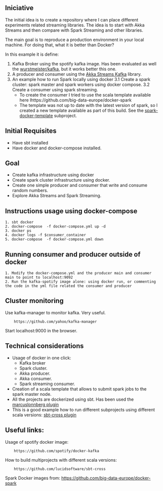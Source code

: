 ## Iniciative
The initial idea is to create a repository where I can place different experiments related streaming libraries. The idea is to start with Akka Streams and then compare with Spark Streaming and other libraries.

The main goal is to reproduce a production environment in your local machine. For doing that, what it is better than Docker?

In this example it is define:
1. Kafka Broker using the spotify kafka image. Has been evaluated as well the [wurstmeister/kafka](https://hub.docker.com/r/wurstmeister/kafka/), but it works better this one.
2. A producer and consumer using the [Akka Streams Kafka](https://doc.akka.io/docs/akka-stream-kafka/current/home.html) library.
3. An example how to run Spark locally using docker
3.1 Create a spark cluster: spark master and spark workers using docker compose.
3.2 Create a consumer using spark streaming.
    - To create the consumer I tried to use the scala template available here
            lhttps://github.com/big-data-europe/docker-spark
    - The template was not up to date with the latest version of spark, so I created a new template available as part of this build. See the [spark-docker-template](https://github.com/dvirgiln/streams-kafka/tree/master/spark-docker-template) subproject.
## Initial Requisites
* Have sbt installed
* Have docker and docker-compose installed.

## Goal
* Create kafka infrastructure using docker
* Create spark cluster infrastructure using docker.
* Create one simple producer and consumer that write and consume random numbers.
* Explore Akka Streams and Spark Streaming.

## Instructions usage using docker-compose
    1. sbt docker
    2. docker-compose  -f docker-compose.yml up -d
    3. docker ps
    4. docker logs -f $consumer_container
    5. docker-compose  -f docker-compose.yml down

## Running consumer and producer outside of docker
    1. Modify the docker-compose.yml and the producer main and consumer main to point to localhost:9092
    2. Run the kafka-spotify image alone: using docker run, or commenting the code in the yml file related the consumer and producer

## Cluster monitoring
Use kafka-manager to monitor kafka. Very useful.

        https://github.com/yahoo/kafka-manager

Start localhost:9000 in the browser.

## Technical considerations
  * Usage of docker in one click:
    * Kafka broker
    * Spark cluster.
    * Akka producer.
    * Akka consumer.
    * Spark streaming consumer.
  * Creation of a scala template that allows to submit spark jobs to the spark master node.
  * All the projects are dockerized using sbt. Has been used the [marcuslonnberg plugin](https://github.com/marcuslonnberg/sbt-docker)
  * This is a good example how to run different subprojects using  different scala versions:
             [sbt-cross plugin](https://github.com/marcuslonnberg/sbt-docker)


## Useful links:
Usage of spotify docker image:

        https://github.com/spotify/docker-kafka

How to build multiprojects with different scala versions:
        
        https://github.com/lucidsoftware/sbt-cross

Spark Docker images from:
        https://github.com/big-data-europe/docker-spark
